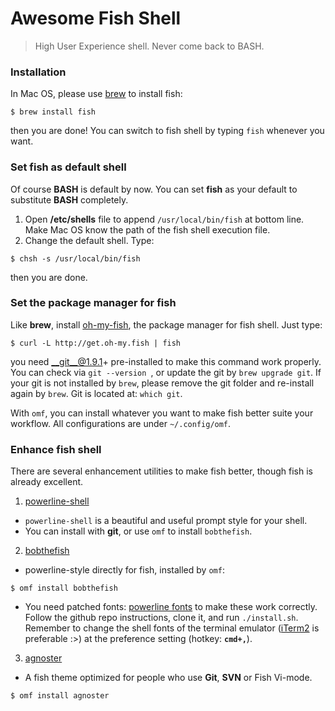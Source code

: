 # Awesome Fish Shell

> High User Experience shell. Never come back to BASH.

### Installation

In Mac OS, please use [brew](https://github.com/Homebrew/brew) to install fish:

```shell
$ brew install fish
```

then you are done! You can switch to fish shell by typing ``fish`` whenever you want.

### Set fish as default shell

Of course __BASH__ is default by now. You can set __fish__ as your default to substitute __BASH__ completely.

1. Open __/etc/shells__ file to append ``/usr/local/bin/fish`` at bottom line. Make Mac OS know the path of the fish shell execution file.
2. Change the default shell. Type:

```shell
$ chsh -s /usr/local/bin/fish
```
then you are done.

### Set the package manager for fish

Like __brew__, install [oh-my-fish](https://github.com/oh-my-fish/oh-my-fish), the package manager for fish shell. Just type:

```shell
$ curl -L http://get.oh-my.fish | fish
```
you need __git__@1.9.1+ pre-installed to make this command work properly. You can check via ``git --version ``, or update the git by `` brew upgrade git ``. If your git is not installed by ``brew``, please remove the git folder and re-install again by ``brew``. Git is located at: ``which git``.

With ``omf``, you can install whatever you want to make fish better suite your workflow. All configurations are under ``~/.config/omf``.

### Enhance fish shell
There are several enhancement utilities to make fish better, though fish is already excellent.

1. [powerline-shell](https://github.com/banga/powerline-shell)
  * ``powerline-shell`` is a beautiful and useful prompt style for your shell.
  * You can install with __git__, or use ``omf`` to install ``bobthefish``.

2. [bobthefish](https://github.com/oh-my-fish/theme-bobthefish)
  * powerline-style directly for fish, installed by ``omf``:
  ```shell
  $ omf install bobthefish
  ```

  * You need patched fonts: [powerline fonts](https://github.com/powerline/fonts) to make these work correctly. Follow the github repo instructions, clone it, and run ``./install.sh``. Remember to change the shell fonts of the terminal emulator ([iTerm2](https://www.iterm2.com/) is preferable :>) at the preference setting (hotkey: __``cmd+,``__).


3. [agnoster](https://github.com/oh-my-fish/theme-agnoster)
  * A fish theme optimized for people who use __Git__, __SVN__ or Fish Vi-mode.
  ```shell
  $ omf install agnoster
  ```
